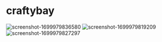 # craftybay


![screenshot-1699979836580](https://github.com/DefenShahria/bmi_Calculator/assets/101829607/1cd5385a-0ed8-4bcd-b3b6-0060d78ef4eb)
![screenshot-1699979819209](https://github.com/DefenShahria/bmi_Calculator/assets/101829607/72f35c62-1a10-42dc-b6c8-d0c151076398)
![screenshot-1699979827297](https://github.com/DefenShahria/bmi_Calculator/assets/101829607/b84fde59-be55-4085-9b83-3a2de4c48652)
